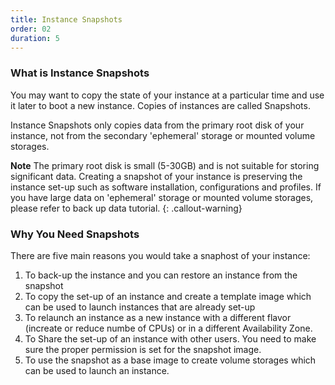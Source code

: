 ```yaml
---
title: Instance Snapshots
order: 02
duration: 5
---
```


### What is Instance Snapshots

You may want to copy the state of your instance at a particular time and use it later to boot a new instance. Copies of instances are called Snapshots. 

Instance Snapshots only copies data from the primary root disk of your instance, not from the secondary 'ephemeral' storage or mounted volume storages.

**Note**
The primary root disk is small (5-30GB) and is not suitable for storing significant data. Creating a snapshot of your instance is preserving the instance set-up such as software installation, configurations and profiles. If you have large data on 'ephemeral' storage or mounted volume storages, please refer to back up data tutorial.
{: .callout-warning}
 
### Why You Need Snapshots

There are five main reasons you would take a snaphost of your instance:

1. To back-up the instance and you can restore an instance from the snapshot
2. To copy the set-up of an instance and create a template image which can be used to launch instances that are already set-up
3. To relaunch an instance as a new instance with a different flavor (increate or reduce numbe of CPUs) or in a different Availability Zone.
4. To Share the set-up of an instance with other users. You need to make sure the proper permission is set for the snapshot image.
5. To use the snapshot as a base image to create volume storages which can be used to launch an instance.
